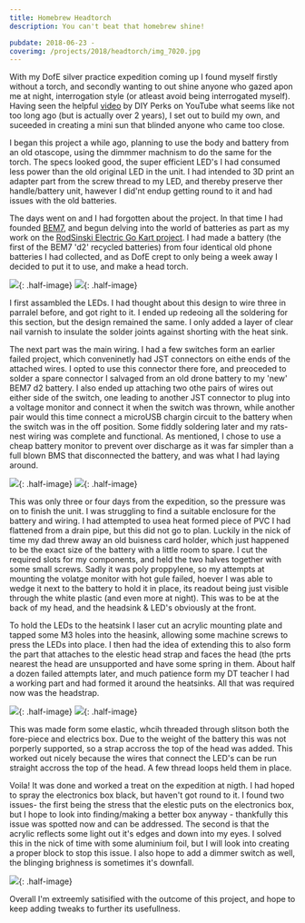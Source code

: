 ```yaml
---
title: Homebrew Headtorch
description: You can't beat that homebrew shine!

pubdate: 2018-06-23 -
coverimg: /projects/2018/headtorch/img_7020.jpg
---
```

With my DofE silver practice expedition coming up I found myself firstly without a torch, and secondly wanting to out shine anyone who gazed apon me at night, interrogation style (or atleast avoid being interrogated myself). Having seen the helpful [video](https://youtu.be/kl1UPoYSAow) by DIY Perks on YouTube what seems like not too long ago (but is actually over 2 years), I set out to build my own, and suceeded in creating a mini sun that blinded anyone who came too close.

I began this project a while ago, planning to use the body and battery from an old otascope, using the dimmmer machnism to do the same for the torch. The specs looked good, the super efficient LED's I had consumed less power than the old original LED in the unit. I had intended to 3D print an adapter part from the screw thread to my LED, and thereby preserve ther handle/battery unit, hawever I did'nt endup getting round to it and had issues with the old batteries.

The days went on and I had forgotten about the project. In that time I had founded [BEM7](https://bem7.tk), and begun delving into the world of batteries as part as my work on the [RodSinski Electric Go Kart project](https://kart.bem7.tk). I had made a battery (the first of the BEM7 'd2' recycled batteries) from four identical old phone batteries I had collected, and as DofE crept to only being a week away I decided to put it to use, and make a head torch.

![](img_6969.jpg){: .half-image}
![](img_6985.jpg){: .half-image}

I first assambled the LEDs. I had thought about this design to wire three in parralel before, and got right to it. I ended up redeoing all the soldering for this section, but the design remained the same. I only added a layer of clear nail varnish to insulate the solder joints against shorting with the heat sink.

The next part was the main wiring. I had a few switches form an earlier failed project, which conveninetly had JST connectors on eithe ends of the attached wires. I opted to use this connector there fore, and preoceded to solder a spare connector I salvaged from an old drone battery to my 'new' BEM7 d2 battery. I also ended up attaching two othe pairs of wires out either side of the switch, one leading to another JST connector to plug into a voltage monitor and connect it when the switch was thrown, while another pair would this time connect a microUSB chargin circuit to the battery when the switch was in the off position. Some fiddly soldering later and my rats-nest wiring was complete and functional. As mentioned, I chose to use a cheap battery monitor to prevent over discharge as it was far simpler than a full blown BMS that disconnected the battery, and was what I had laying around.

![](img_6995.jpg){: .half-image}
![](img_6997.jpg){: .half-image}

This was only three or four days from the expedition, so the pressure was on to finish the unit. I was struggling to find a suitable enclosure for the battery and wiring. I had attempted to usea heat formed piece of PVC I had flattened from a drain pipe, but this did not go to plan. Luckily in the nick of time my dad threw away an old buisness card holder, which just happened to be the exact size of the battery with a little room to spare. I cut the required slots for my components, and held the two halves together with some small screws. Sadly it was poly proppylene, so my attempts at mounting the volatge monitor with hot gule failed, hoever I was able to wedge it next to the battery to hold it in place, its readout being just visible through the white plastic (and even more at night). This was to be at the back of my head, and the headsink & LED's obviously at the front.

To hold the LEDs to the heatsink I laser cut an acrylic mounting plate and tapped some M3 holes into the heasink, allowing some machine screws to press the LEDs into place. I then had the idea of extending this to also form the part that attaches to the elestic head strap and faces the head (the prts nearest the head are unsupported and have some spring in them. About half a dozen failed attempts later, and much patience form my DT teacher I had a working part and had formed it around the heatsinks. All that was required now was the headstrap.

![](img_7015.jpg){: .half-image}
![](img_7018.jpg){: .half-image}

This was made form some elastic, whcih threaded through slitson both the fore-piece and electrics box. Due to the weight of the battery this was not porperly supported, so a strap accross the top of the head was added. This worked out nicely because the wires that connect the LED's can be run straight accross the top of the head. A few thread loops held them in place.

Voila! It was done and worked a treat on the expedition at nigth. I had hoped to spray the electronics box black, but haven't got round to it. I found two issues- the first being  the stress that the elestic puts on the electronics box, but I hope to look into finding/making a better box anyway - thankfully this issue was spotted now and can be addressed. The second is that the acrylic reflects some light out it's edges and down into my eyes. I solved this in the nick of time with some aluminium foil, but I will look into creating a proper block to stop this issue. I also hope to add a dimmer switch as well, the blinging brighness is sometimes it's downfall.

![](img_7020.jpg){: .half-image}

Overall I'm extreemly satisified with the outcome of this project, and hope to keep adding tweaks to further its usefullness.

